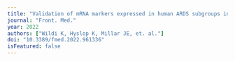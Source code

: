 ```yaml
---
title: "Validation of mRNA markers expressed in human ARDS subgroups in an ovine model of ARDS phenotypes."
journal: "Front. Med."
year: 2022
authors: ["Wildi K, Hyslop K, Millar JE, et. al."]
doi: "10.3389/fmed.2022.961336"
isFeatured: false
---
```

